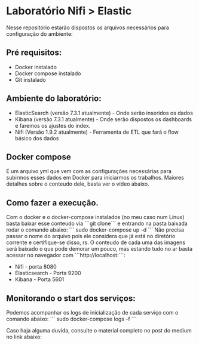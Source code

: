 # Laboratório Nifi > Elastic
Nesse repositório estarão dispostos os arquivos necessários para configuração do ambiente:

## Pré requisitos:
* Docker instalado
* Docker compose instalado
* Git instalado

## Ambiente do laboratório:
* ElasticSearch (versão 7.3.1 atualmente) - Onde serão inseridos os dados
* Kibana (versão 7.3.1 atualmente) - Onde serão dispostos os dashboards e faremos os ajustes do index.
* Nifi (Versão 1.9.2 atualmente) - Ferramenta de ETL que fará o flow básico dos dados

## Docker compose
É um arquivo yml que vem com as configurações necessárias para subirmos esses dados em Docker para iniciarmos os trabalhos. Maiores detalhes sobre o conteudo dele, basta ver o vídeo abaixo.

## Como fazer a execução.
Com o docker e o docker-compose instalados (no meu caso num Linux) basta baixar esse conteudo via ´´´git clone´´´ e entrando na pasta baixada rodar o comando abaixo:
´´´
sudo docker-compose up -d
´´´
Não precisa passar o nome do arquivo pois ele considera que já está no diretório corrente e certifique-se disso, rs. O conteudo de cada uma das imagens será baixado o que pode demorar um pouco, mas estando tudo no ar basta acessar no navegador com ´´´http://localhost:<portas abaixo>´´´:
* Nifi - porta 8080
* Elasticsearch - Porta 9200
* Kibana - Porta 5601
  
## Monitorando o start dos serviços:
Podemos acompanhar os logs de inicialização de cada serviço com o comando abaixo:
´´´
sudo docker-compose logs -f
´´´

Caso haja alguma duvida, consulte o material completo no post do medium no link abaixo:
